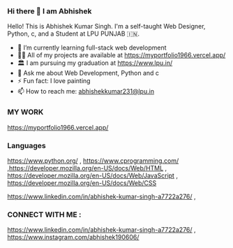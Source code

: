 ### Hi there 👋 I am Abhishek

Hello! This is Abhishek Kumar Singh. I'm a self-taught Web Designer, Python, c, and  a Student at LPU PUNJAB 🇮🇳.

- 🌱 I’m currently learning full-stack web development
- 👨‍💻 All of my projects are available at https://myportfolio1966.vercel.app/
- 🏛️ I am pursuing my graduation at https://www.lpu.in/
- 💬 Ask me about Web Development, Python and c
- ⚡ Fun fact: I love painting
- 📫 How to reach me: abhishekkumar231@lpu.in

### MY WORK
https://myportfolio1966.vercel.app/

### Languages
https://www.python.org/ , https://www.cprogramming.com/ ,https://developer.mozilla.org/en-US/docs/Web/HTML , https://developer.mozilla.org/en-US/docs/Web/JavaScript , https://developer.mozilla.org/en-US/docs/Web/CSS

 https://www.linkedin.com/in/abhishek-kumar-singh-a7722a276/ ,

 ### CONNECT WITH ME :
 https://www.linkedin.com/in/abhishek-kumar-singh-a7722a276/ , https://www.instagram.com/abhishek190606/


